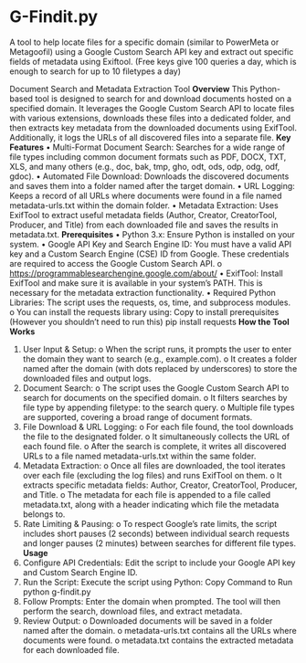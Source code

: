 # G-Findit.py
A tool to help locate files for a specific domain (similar to PowerMeta or Metagoofil) using a Google Custom Search API key and extract out specific fields of metadata using Exiftool. (Free keys give 100 queries a day, which is enough to search for up to 10 filetypes a day)


Document Search and Metadata Extraction Tool
**Overview**
This Python-based tool is designed to search for and download documents hosted on a specified domain. It leverages the Google Custom Search API to locate files with various extensions, downloads these files into a dedicated folder, and then extracts key metadata from the downloaded documents using ExifTool. Additionally, it logs the URLs of all discovered files into a separate file.
**Key Features**
  •	Multi-Format Document Search:
    Searches for a wide range of file types including common document formats such as PDF, DOCX, TXT, XLS, and many others (e.g., doc, bak, tmp, gho, odt, ods, odp, odg, odf, gdoc).
  •	Automated File Download:
    Downloads the discovered documents and saves them into a folder named after the target domain.
  •	URL Logging:
    Keeps a record of all URLs where documents were found in a file named metadata-urls.txt within the domain folder.
  •	Metadata Extraction:
    Uses ExifTool to extract useful metadata fields (Author, Creator, CreatorTool, Producer, and Title) from each downloaded file and saves the results in metadata.txt.
**Prerequisites**
  •	Python 3.x:
    Ensure Python is installed on your system.
  •	Google API Key and Search Engine ID:
    You must have a valid API key and a Custom Search Engine (CSE) ID from Google. These credentials are required to access the Google Custom Search API.
      o	https://programmablesearchengine.google.com/about/ 
  •	ExifTool:
    Install ExifTool and make sure it is available in your system’s PATH. This is necessary for the metadata extraction functionality.
  •	Required Python Libraries:
    The script uses the requests, os, time, and subprocess modules.
      o	You can install the requests library using:
Copy to install prerequisites (However you shouldn’t need to run this)
pip install requests
**How the Tool Works**
  1.	User Input & Setup:
    o	When the script runs, it prompts the user to enter the domain they want to search (e.g., example.com).
    o	It creates a folder named after the domain (with dots replaced by underscores) to store the downloaded files and output logs.
  2.	Document Search:
    o	The script uses the Google Custom Search API to search for documents on the specified domain.
    o	It filters searches by file type by appending filetype:<extension> to the search query.
    o	Multiple file types are supported, covering a broad range of document formats.
  3.	File Download & URL Logging:
    o	For each file found, the tool downloads the file to the designated folder.
    o	It simultaneously collects the URL of each found file.
    o	After the search is complete, it writes all discovered URLs to a file named metadata-urls.txt within the same folder.
  4.	Metadata Extraction:
    o	Once all files are downloaded, the tool iterates over each file (excluding the log files) and runs ExifTool on them.
    o	It extracts specific metadata fields: Author, Creator, CreatorTool, Producer, and Title.
    o	The metadata for each file is appended to a file called metadata.txt, along with a header indicating which file the metadata belongs to.
  5.	Rate Limiting & Pausing:
    o	To respect Google’s rate limits, the script includes short pauses (2 seconds) between individual search requests and longer pauses (2 minutes) between searches for different file types.
**Usage**
  1.	Configure API Credentials:
    Edit the script to include your Google API key and Custom Search Engine ID.
  2.	Run the Script:
    Execute the script using Python:
  Copy Command to Run
    python g-findit.py
  3.	Follow Prompts:
    Enter the domain when prompted. The tool will then perform the search, download files, and extract metadata.
  4.	Review Output:
    o	Downloaded documents will be saved in a folder named after the domain.
    o	metadata-urls.txt contains all the URLs where documents were found.
    o	metadata.txt contains the extracted metadata for each downloaded file.

